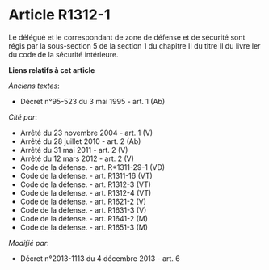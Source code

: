 # Article R1312-1

Le délégué et le correspondant de zone de défense et de sécurité sont régis par la sous-section 5 de la section 1 du chapitre
II du titre II du livre Ier du code de la sécurité intérieure.

**Liens relatifs à cet article**

_Anciens textes_:

  - Décret n°95-523 du 3 mai 1995 - art. 1 (Ab)

_Cité par_:

  - Arrêté du 23 novembre 2004 - art. 1 (V)
  - Arrêté du 28 juillet 2010 - art. 2 (Ab)
  - Arrêté du 31 mai 2011 - art. 2 (V)
  - Arrêté du 12 mars 2012 - art. 2 (V)
  - Code de la défense. - art. R*1311-29-1 (VD)
  - Code de la défense. - art. R1311-16 (VT)
  - Code de la défense. - art. R1312-3 (VT)
  - Code de la défense. - art. R1312-4 (VT)
  - Code de la défense. - art. R1621-2 (V)
  - Code de la défense. - art. R1631-3 (V)
  - Code de la défense. - art. R1641-2 (M)
  - Code de la défense. - art. R1651-3 (M)

_Modifié par_:

  - Décret n°2013-1113 du 4 décembre 2013 - art. 6
